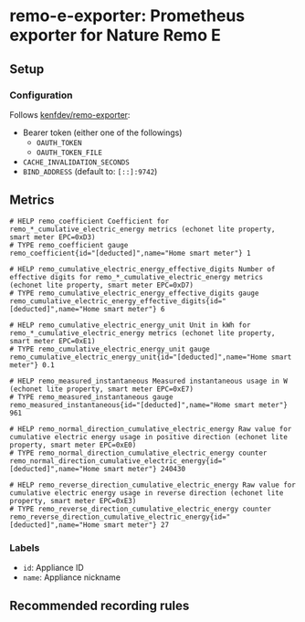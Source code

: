 # remo-e-exporter: Prometheus exporter for Nature Remo E

## Setup

### Configuration

Follows [kenfdev/remo-exporter](https://github.com/kenfdev/remo-exporter):

- Bearer token (either one of the followings)
  - `OAUTH_TOKEN`
  - `OAUTH_TOKEN_FILE`
- `CACHE_INVALIDATION_SECONDS`
- `BIND_ADDRESS` (default to: `[::]:9742`)

## Metrics


```
# HELP remo_coefficient Coefficient for remo_*_cumulative_electric_energy metrics (echonet lite property, smart meter EPC=0xD3)
# TYPE remo_coefficient gauge
remo_coefficient{id="[deducted]",name="Home smart meter"} 1

# HELP remo_cumulative_electric_energy_effective_digits Number of effective digits for remo_*_cumulative_electric_energy metrics (echonet lite property, smart meter EPC=0xD7)
# TYPE remo_cumulative_electric_energy_effective_digits gauge
remo_cumulative_electric_energy_effective_digits{id="[deducted]",name="Home smart meter"} 6

# HELP remo_cumulative_electric_energy_unit Unit in kWh for remo_*_cumulative_electric_energy metrics (echonet lite property, smart meter EPC=0xE1)
# TYPE remo_cumulative_electric_energy_unit gauge
remo_cumulative_electric_energy_unit{id="[deducted]",name="Home smart meter"} 0.1

# HELP remo_measured_instantaneous Measured instantaneous usage in W (echonet lite property, smart meter EPC=0xE7)
# TYPE remo_measured_instantaneous gauge
remo_measured_instantaneous{id="[deducted]",name="Home smart meter"} 961

# HELP remo_normal_direction_cumulative_electric_energy Raw value for cumulative electric energy usage in positive direction (echonet lite property, smart meter EPC=0xE0)
# TYPE remo_normal_direction_cumulative_electric_energy counter
remo_normal_direction_cumulative_electric_energy{id="[deducted]",name="Home smart meter"} 240430

# HELP remo_reverse_direction_cumulative_electric_energy Raw value for cumulative electric energy usage in reverse direction (echonet lite property, smart meter EPC=0xE3)
# TYPE remo_reverse_direction_cumulative_electric_energy counter
remo_reverse_direction_cumulative_electric_energy{id="[deducted]",name="Home smart meter"} 27
```

### Labels

- `id`: Appliance ID
- `name`: Appliance nickname

## Recommended recording rules
